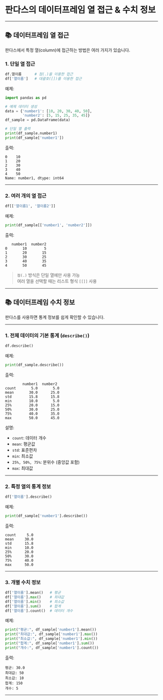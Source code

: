 # 판다스의 데이터프레임 열 접근 & 수치 정보

---

## 📚 데이터프레임 열 접근

판다스에서 특정 열(column)에 접근하는 방법은 여러 가지가 있습니다.

### 1. 단일 열 접근

```python
df.열이름      # 점(.)을 이용한 접근
df['열이름']   # 대괄호([])를 이용한 접근
```

예제:

```python
import pandas as pd  

# 예제 데이터 생성  
data = {'number1': [10, 20, 30, 40, 50],  
        'number2': [5, 15, 25, 35, 45]}  
df_sample = pd.DataFrame(data)  

# 단일 열 출력
print(df_sample.number1)  
print(df_sample['number1'])  
```

출력:

```
0    10  
1    20  
2    30  
3    40  
4    50  
Name: number1, dtype: int64  
```

---

### 2. 여러 개의 열 접근

```python
df[['열이름1', '열이름2']]
```

예제:

```python
print(df_sample[['number1', 'number2']])
```

출력:

```
   number1  number2  
0       10        5  
1       20       15  
2       30       25  
3       40       35  
4       50       45  
```

> `점(.)` 방식은 단일 열에만 사용 가능  
> 여러 열을 선택할 때는 리스트 형식 `[[]]` 사용

---

## 📚 데이터프레임 수치 정보

판다스를 사용하면 통계 정보를 쉽게 확인할 수 있습니다.

---

### 1. 전체 데이터의 기본 통계 (`describe()`)

```python
df.describe()
```

예제:

```python
print(df_sample.describe())
```

출력:

```
        number1  number2  
count       5.0       5.0  
mean       30.0      25.0  
std        15.8      15.8  
min        10.0       5.0  
25%        20.0      15.0  
50%        30.0      25.0  
75%        40.0      35.0  
max        50.0      45.0  
```

설명:

- `count`: 데이터 개수  
- `mean`: 평균값  
- `std`: 표준편차  
- `min`: 최소값  
- `25%, 50%, 75%`: 분위수 (중앙값 포함)  
- `max`: 최대값

---

### 2. 특정 열의 통계 정보

```python
df['열이름'].describe()
```

예제:

```python
print(df_sample['number1'].describe())
```

출력:

```
count     5.0  
mean     30.0  
std      15.8  
min      10.0  
25%      20.0  
50%      30.0  
75%      40.0  
max      50.0  
```

---

### 3. 개별 수치 정보

```python
df['열이름'].mean()   # 평균  
df['열이름'].max()    # 최대값  
df['열이름'].min()    # 최소값  
df['열이름'].sum()    # 합계  
df['열이름'].count()  # 데이터 개수  
```

예제:

```python
print("평균:", df_sample['number1'].mean())  
print("최대값:", df_sample['number1'].max())  
print("최소값:", df_sample['number1'].min())  
print("합계:", df_sample['number1'].sum())  
print("개수:", df_sample['number1'].count())  
```

출력:

```
평균: 30.0  
최대값: 50  
최소값: 10  
합계: 150  
개수: 5  
```

---
